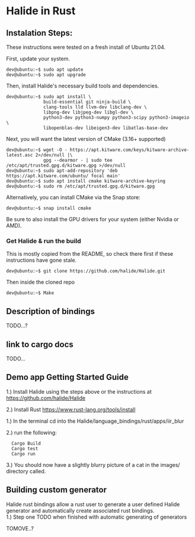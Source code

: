 # Halide in Rust

## Instalation Steps:
These instructions were tested on a fresh install of Ubuntu 21.04.

First, update your system.
```
dev@ubuntu:~$ sudo apt update
dev@ubuntu:~$ sudo apt upgrade
```
Then, install Halide's necessary build tools and dependencies.
```
dev@ubuntu:~$ sudo apt install \
              build-essential git ninja-build \
              clang-tools lld llvm-dev libclang-dev \
              libpng-dev libjpeg-dev libgl-dev \
              python3-dev python3-numpy python3-scipy python3-imageio \
              libopenblas-dev libeigen3-dev libatlas-base-dev
```
Next, you will want the latest version of CMake (3.16+ supported)

```
dev@ubuntu:~$ wget -O - https://apt.kitware.com/keys/kitware-archive-latest.asc 2>/dev/null |\
              gpg --dearmor - | sudo tee /etc/apt/trusted.gpg.d/kitware.gpg >/dev/null
dev@ubuntu:~$ sudo apt-add-repository 'deb https://apt.kitware.com/ubuntu/ focal main'
dev@ubuntu:~$ sudo apt install cmake kitware-archive-keyring
dev@ubuntu:~$ sudo rm /etc/apt/trusted.gpg.d/kitware.gpg
```

Alternatively, you can install CMake via the Snap store:

```
dev@ubuntu:~$ snap install cmake
```

Be sure to also install the GPU drivers for your system (either Nvidia or AMD).

### Get Halide & run the build

This is mostly copied from the README, so check there first if these instructions have gone stale.

```
dev@ubuntu:~$ git clone https://github.com/halide/Halide.git
```
Then inside the cloned repo
```
dev@ubuntu:~$ Make
```

## Description of bindings

TODO...?

## link to cargo docs

TODO...

## Demo app Getting Started Guide

1.) Install Halide using the steps above or the instructions at
    https://github.com/halide/Halide
   
2.) Install Rust
    https://www.rust-lang.org/tools/install

1.) In the terminal cd into the Halide/language_bindings/rust/apps/iir_blur

2.) run the following:
```
  Cargo Build
  Cargo test
  Cargo run
```
3.) You should now have a slightly blurry picture of a cat in the images/ directory called.

## Building custom generator
Halide rust bindings allow a rust user to generate a user defined Halide generator and automatically create associated rust bindings.  
1.) Step one TODO when finished with automatic generating of generators


TOMOVE..?
  
